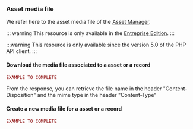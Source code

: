 ### Asset media file

We refer here to the asset media file of the [Asset Manager](/documentation/asset-manager.html#the-asset-media-file).

::: warning
This resource is only available in the [Entreprise Edition](https://www.akeneo.com/enterprise-edition/).
:::

:::warning
This resource is only available since the version 5.0 of the PHP API client.
:::

#### Download the media file associated to a asset or a record

```php
EXAMPLE TO COMPLETE
```

From the response, you can retrieve the file name in the header "Content-Disposition" and the mime type in the header "Content-Type"

#### Create a new media file for a asset or a record

```php
EXAMPLE TO COMPLETE
```
